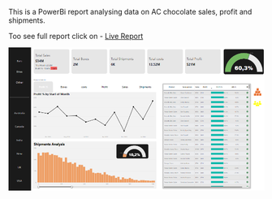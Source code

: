 This is a PowerBi report analysing data on AC chocolate sales, profit and shipments.

Too see full report click on - [Live Report](https://app.powerbi.com/view?r=eyJrIjoiMjEzMTkxNzctNmM3Zi00YjE1LTg5MTItMWI2MzYyNTg2NTVjIiwidCI6ImRjOTU3NTA4LTI0ZTgtNDI5Zi1iNTM0LTM3YjBkZmU5MTdlZiJ9)

![PowerBI Dashboard](Company_Report.png)
